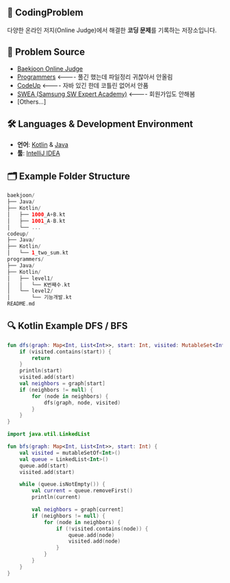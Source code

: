 ## 📘 CodingProblem

다양한 온라인 저지(Online Judge)에서 해결한 **코딩 문제**를 기록하는 저장소입니다.  


## 📂 Problem Source

- [Baekjoon Online Judge](https://acmicpc.net)
- [Programmers](https://programmers.co.kr/) <---- 풀긴 했는데 파일정리 귀찮아서 안올림
- [CodeUp](https://codeup.kr/) <---- 자바 있긴 한데 코틀린 없어서 안품
- [SWEA (Samsung SW Expert Academy)](https://swexpertacademy.com/) <---- 회원가입도 안해봄
- [Others...]


## 🛠️ Languages & Development Environment

- **언어**: [Kotlin](https://kotlinlang.org/) & [Java](https://www.java.com/ko/)
- **툴**: [IntelliJ IDEA](https://www.jetbrains.com/)



## 🗂️ Example Folder Structure
```kotlin
baekjoon/
├── Java/
├── Kotlin/
│   ├── 1000_A+B.kt
│   ├── 1001_A-B.kt
│   └── ...
codeup/
├── Java/
├── Kotlin/
│   └── 1_two_sum.kt
programmers/
├── Java/
├── Kotlin/
│   ├── level1/
│   │   └── K번째수.kt
│   └── level2/
│       └── 기능개발.kt
README.md

```

## 🔍 Kotlin Example DFS / BFS
```kotlin
fun dfs(graph: Map<Int, List<Int>>, start: Int, visited: MutableSet<Int> = mutableSetOf()) {
    if (visited.contains(start)) {
        return
    }
    println(start)
    visited.add(start)
    val neighbors = graph[start]
    if (neighbors != null) {
        for (node in neighbors) {
            dfs(graph, node, visited)
        }
    }
}
```
```kotlin
import java.util.LinkedList

fun bfs(graph: Map<Int, List<Int>>, start: Int) {
    val visited = mutableSetOf<Int>()
    val queue = LinkedList<Int>()
    queue.add(start)
    visited.add(start)

    while (queue.isNotEmpty()) {
        val current = queue.removeFirst()
        println(current)

        val neighbors = graph[current]
        if (neighbors != null) {
            for (node in neighbors) {
                if (!visited.contains(node)) {
                    queue.add(node)
                    visited.add(node)
                }
            }
        }
    }
}
```
